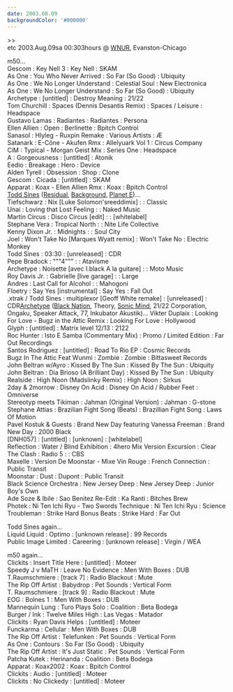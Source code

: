 ```yaml
---
date: 2003.08.09
backgroundColor: '#000000'
---
```


\>>  
etc 2003.Aug.09sa 00:303hours @ [WNUR](http://www.wnur.org/), Evanston-Chicago  

m50...  
Gescom : Key Nell 3 : Key Nell : SKAM  
As One : You Who Never Arrived : So Far (So Good) : Ubiquity  
As One : We No Longer Understand : Celestial Soul : New Electronica  
As One : We No Longer Understand : So Far (So Good) : Ubiquity  
Archetype : \[untitled\] : Destroy Meaning : 21/22  
Tom Churchill : Spaces (Dennis Desantis Remix) : Spaces / Leisure : Headspace  
Gustavo Lamas : Radiantes : Radiantes : Persona  
Ellen Allien : Open : Berlinette : Bpitch Control  
Sanasol : Hlyleg - Ruxpin Remake : Various Artists : Æ  
Satanark : E-Cône - Akufen Rmx : Allelyuark Vol 1 : Circus Company  
CiM : Typical - Morgan Geist Mix : Series One : Headspace  
A : Gorgeousness : \[untitled\] : Atonik  
Eedio : Breakage : Hero : Device  
Alden Tyrell : Obsession : Shop : Clone  
Gescom : Cicada : \[untitled\] : SKAM  
Apparat : Koax - Ellen Allien Rmx : Koax : Bpitch Control  
[Todd Sines](http://www.scalestudio.com/) ([Residual](http://www.residualrecordings.com/), [Background](http://www.background-records.de/), [Planet E](http://www.planet-e.net/))...  
Tiefschwarz : Nix \[Luke Solomon'sreeddimix\] : : Classic  
Unai : Loving that Lost Feeling : : Naked Music  
Martin Circus : Disco Circus \[edit\] : : \[whitelabel\]  
Stephane Vera : Tropical North : : Nite Life Collective  
Kenny Dixon Jr. : Midnights : : Soul City  
Joel : Won't Take No \[Marques Wyatt remix\] : Won't Take No : Electric Monkey  
Todd Sines : 03:30 : \[unreleased\] : CDR  
Pepe Bradock : """4""" : : Atavisme  
Archetype : Noisette \[avec l.black A la guitare\] : : Moto Music  
Roy Davis Jr. : Gabrielle \[live garage\] : : Large  
Andres : Last Call for Alcohol : : Mahogoni  
Floetry : Say Yes \[instrumental\] : Say Yes : Fall Out  
.xtrak / Todd Sines : multiplexor \[Geoff White remake\] : \[unreleased\] : CDR[Archetype](http://www.ele-mental.org/%7Ecnoel/archetype/) ([Black Nation](http://www.black-nation.com/), Theory, [Sonic Mind](http://www.sonic-mind.com/), 21/22 Corporation, Ongaku, Speaker Attack, 77, Inkubator Akustik)... Vikter Duplaix : Looking For Love - Bugz in the Attic Remix : Looking For Love : Hollywood  
Glyph : \[untitled\] : Matrix level 12/13 : 2122  
Roc Hunter : Isto E Samba (Commentary Mix) : Promo / Limited Edition : Far Out Recordings  
Santos Rodriguez : \[untitled\] : Road To Rio EP : Cosmic Records  
Bugz In The Attic Feat Wunmi : Zombie : Zombie : Bittasweet Records  
John Beltran w/Ayro : Kissed By The Sun : Kissed By The Sun : Ubiquity  
John Beltran : Dia Brioso (A Brilliant Day) : Kissed By The Sun : Ubiquity  
Realside : High Noon (Madslinky Remix) : High Noon : Sirkus  
2day & 2morrow : Disney On Acid : Disney On Acid / Rubber Feet : Omniverse  
Stereotyp meets Tikiman : Jahman (Original Version) : Jahman : G-stone  
Stephane Attias : Brazilian Fight Song (Beats) : Brazillian Fight Song : Laws Of Motion  
Pavel Kostuk & Guests : Brand New Day featuring Vanessa Freeman : Brand New Day : 2000 Black  
\[DNH057\] : \[untitled\] : \[unknown\] : \[whitelabel\]  
Reflection : Water / Blind Exhibition : 4hero Mix Version Excursion : Clear  
The Clash : Radio 5 : : CBS  
Maxelle : Version De Moonstar - Mixe Vin Rouge : French Connection : Public Transit  
Moonstar : Dust : Dupont : Public Transit  
Black Science Orchestra : New Jersey Deep : New Jersey Deep : Junior Boy's Own  
Ade Soze & Ibile : Sao Benitez Re-Edit : Ka Ranti : Bitches Brew  
Photek : Ni Ten Ichi Ryu - Two Swords Technique : Ni Ten Ichi Ryu : Science  
Troubleman : Strike Hard Bonus Beats : Strike Hard : Far Out  

Todd Sines again...  
Liquid Liquid : Optimo : \[unknown release\] : 99 Records  
Public Image Limited : Careering : \[unknown release\] : Virgin / WEA


m50 again...  
Clickits : Insert Title Here : \[untitled\] : Moteer  
Speedy J v MaTH : Leave No Evidence : Men With Boxes : DUB  
T.Raumschmiere : \[track 7\] : Radio Blackout : Mute  
The Rip Off Artist : Babydrop : Pet Sounds : Vertical Form  
T. Raumschmiere : \[track 9\] : Radio Blackout : Mute  
EOG : Bolnes 1 : Men With Boxes : DUB  
Mannequin Lung : Turo Plays Solo : Coalition : Beta Bodega  
Burger / Ink : Twelve Miles High : Las Vegas : Matador  
Clickits : Ryan Davis Helps : \[untitled\] : Moteer  
Funckarma : Cellular : Men With Boxes : DUB  
The Rip Off Artist : Telefunken : Pet Sounds : Vertical Form  
As One : Contours : So Far (So Good) : Ubiquity  
The Rip Off Artist : It's Just Static : Pet Sounds : Vertical Form  
Patcha Kutek : Herinanda : Coalition : Beta Bodega  
Apparat : Koax2002 : Koax : Bpitch Control  
Clickits : Audio : \[untitled\] : Moteer  
Clickits : No Clickedy : \[untitled\] : Moteer